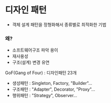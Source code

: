 # 디자인 패턴
- 객체 설계 패턴을 정형화해서 종류별로 최적화한 기법

### 왜?
- 소프트웨어구조 파악 용이
- 재사용성
- 구조(설계) 변경 유연

GoF(Gang of Four) : 디자인패턴 23개
- 생성패턴 : Singleton, Factory, "Builder"...
- 구조패턴 : "Adapter", Decorator, "Proxy"...
- 행위패턴 : "Strategy", Observer...
